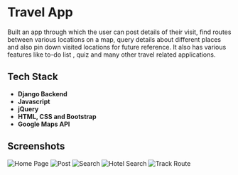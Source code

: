 # Travel App
Built an app through which the user can post details of their visit, find routes between various locations on a map, query details about different places and also pin down visited locations for future reference. It also has various features like to-do list , quiz and many other travel related applications.

## Tech Stack
- **Django Backend**
- **Javascript**
- **jQuery**
- **HTML, CSS and Bootstrap**
- **Google Maps API**

## Screenshots
![Home Page](https://i.imgur.com/QRoX7oS.png)
![Post](https://i.imgur.com/y3cMpku.png)
![Search](https://i.imgur.com/WHFsJsV.png)
![Hotel Search](https://i.imgur.com/3NVnFXy.png)
![Track Route](https://i.imgur.com/pCRqQoi.png)
